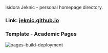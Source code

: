 
Isidora Jeknic - personal homepage directory. 

### Link: [jeknic.github.io](https://jeknic.github.io)


### Template - Academic Pages

![pages-build-deployment](https://github.com/academicpages/academicpages.github.io/actions/workflows/pages/pages-build-deployment/badge.svg)
